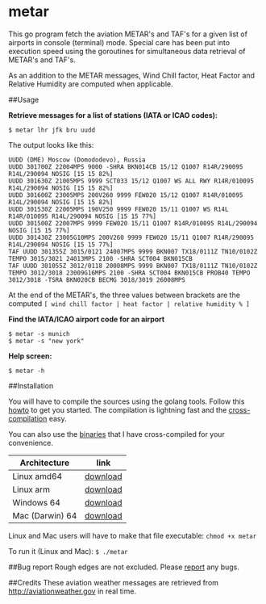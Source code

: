 # metar

This go program fetch the aviation METAR's and TAF's for a given list of airports in console (terminal) mode. Special care has been put into execution speed using the goroutines for simultaneous data retrieval of METAR's and TAF's.

As an addition to the METAR messages, Wind Chill factor, Heat Factor and Relative Humidity are computed when applicable.

##Usage

**Retrieve messages for a list of stations (IATA or ICAO codes):**

```$ metar lhr jfk bru uudd```

The output looks like this:

```
UUDD (DME) Moscow (Domododevo), Russia
UUDD 301700Z 22004MPS 9000 -SHRA BKN014CB 15/12 Q1007 R14R/290095 R14L/290094 NOSIG [15 15 82%]
UUDD 301630Z 21005MPS 9999 SCT033 15/12 Q1007 WS ALL RWY R14R/010095 R14L/290094 NOSIG [15 15 82%]
UUDD 301600Z 23005MPS 200V260 9999 FEW020 15/12 Q1007 R14R/010095 R14L/290094 NOSIG [15 15 82%]
UUDD 301530Z 22005MPS 190V250 9999 FEW020 15/11 Q1007 WS R14L R14R/010095 R14L/290094 NOSIG [15 15 77%]
UUDD 301500Z 22007MPS 9999 FEW020 15/11 Q1007 R14R/010095 R14L/290094 NOSIG [15 15 77%]
UUDD 301430Z 23005G10MPS 200V260 9999 FEW020 15/11 Q1007 R14R/290095 R14L/290094 NOSIG [15 15 77%]
TAF UUDD 301355Z 3015/0121 24007MPS 9999 BKN007 TX18/0111Z TN10/0102Z TEMPO 3015/3021 24013MPS 2100 -SHRA SCT004 BKN015CB
TAF UUDD 301055Z 3012/0118 20008MPS 9999 BKN007 TX18/0111Z TN10/0102Z TEMPO 3012/3018 23009G16MPS 2100 -SHRA SCT004 BKN015CB PROB40 TEMPO 3012/3018 -TSRA BKN020CB BECMG 3018/3019 26008MPS
```

At the end of the METAR's, the three values between brackets are the computed  ```[ wind chill factor | heat factor | relative humidity % ]```

**Find the IATA/ICAO airport code for an airport**

```
$ metar -s munich
$ metar -s "new york"
```

**Help screen:**

```$ metar -h```

##Installation

You will have to compile the sources using the golang tools. Follow this [howto](https://golang.org/doc/code.html) to get you started. The compilation is lightning fast and the [cross-compilation](http://dave.cheney.net/2015/08/22/cross-compilation-with-go-1-5) easy.

You can also use the [binaries](https://github.com/esperlu/metar/tree/master/binaries) that I have cross-compiled for your convenience.

Architecture | link
------------ | -------------
Linux amd64 | [download](https://github.com/esperlu/metar/tree/master/binaries/linux/amd64?raw=true)
Linux arm | [download](https://github.com/esperlu/metar/tree/master/binaries/linux/arm?raw=true)
Windows 64 | [download](https://github.com/esperlu/metar/tree/master/binaries/windows/amd64?raw=true)
Mac (Darwin) 64 | [download](https://github.com/esperlu/metar/tree/master/binaries/darwin/amd64?raw=true)

Linux and Mac users will have to make that file executable: `chmod +x metar`

To run it (Linux and Mac): `$ ./metar`

##Bug report
Rough edges are not excluded. Please [report](https://github.com/esperlu/metar/issues) any bugs.

##Credits
These aviation weather messages are retrieved from http://aviationweather.gov in real time.
